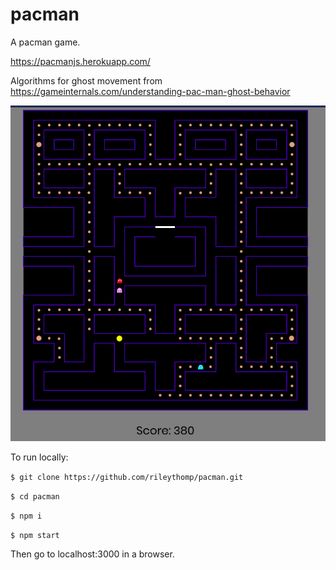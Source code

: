 # pacman
A pacman game.

https://pacmanjs.herokuapp.com/

Algorithms for ghost movement from https://gameinternals.com/understanding-pac-man-ghost-behavior

![pacman](pacman.png)

To run locally:

```$ git clone https://github.com/rileythomp/pacman.git```

```$ cd pacman```

```$ npm i```

```$ npm start```

Then go to localhost:3000 in a browser.
